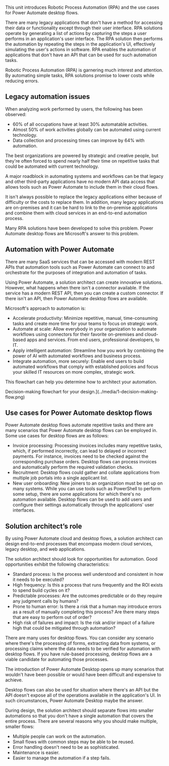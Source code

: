 This unit introduces Robotic Process Automation (RPA) and the use cases for Power Automate desktop flows.

There are many legacy applications that don't have a method for accessing their data or functionality except through their user interface. RPA solutions operate by generating a list of actions by capturing the steps a user performs in an application's user interface. The RPA solution then performs the automation by repeating the steps in the application's UI, effectively simulating the user's actions in software. RPA enables the automation of applications that don't have an API that can be used for such automation tasks.

Robotic Process Automation (RPA) is garnering much interest and attention. By automating simple tasks, RPA solutions promise to lower costs while reducing errors.

## Legacy automation issues

When analyzing work performed by users, the following has been observed:

- 60% of all occupations have at least 30% automatable activities.
- Almost 50% of work activities globally can be automated using current technology.
- Data collection and processing times can improve by 64% with automation.

The best organizations are powered by strategic and creative people, but they're often forced to spend nearly half their time on repetitive tasks that could be automated with current technology.

A major roadblock in automating systems and workflows can be that legacy and other third-party applications have no modern API data access that allows tools such as Power Automate to include them in their cloud flows.

It isn't always possible to replace the legacy applications either because of difficulty or the costs to replace them. In addition, many legacy applications are on-premises and it can be hard to link to the on-premise applications and combine them with cloud services in an end-to-end automation process.

Many RPA solutions have been developed to solve this problem. Power Automate desktop flows are Microsoft's answer to this problem.

## Automation with Power Automate

There are many SaaS services that can be accessed with modern REST APIs that automation tools such as Power Automate can connect to and orchestrate for the purposes of integration and automation of tasks.

Using Power Automate, a solution architect can create innovative solutions. However, what happens when there isn't a connector available. If the service has a modern REST API, then you can create a custom connector. If there isn't an API, then Power Automate desktop flows are available.

Microsoft's approach to automation is:

- Accelerate productivity: Minimize repetitive, manual, time-consuming tasks and create more time for your teams to focus on strategic work.
- Automate at scale: Allow everybody in your organization to automate workflows using connectors for their favorite on-premises and cloud-based apps and services. From end users, professional developers, to IT.
- Apply intelligent automation: Streamline how you work by combining the power of AI with automated workflows and business process.
- Integrate automation, more securely: Enable end users to build automated workflows that comply with established policies and focus your skilled IT resources on more complex, strategic work.

This flowchart can help you determine how to architect your automation.

Decision-making flowchart for your design.](../media/1-decision-making-flow.png)

## Use cases for Power Automate desktop flows

Power Automate desktop flows automate repetitive tasks and there are many scenarios that Power Automate desktop flows can be employed in. Some use cases for desktop flows are as follows:

- Invoice processing: Processing invoices includes many repetitive tasks, which, if performed incorrectly, can lead to delayed or incorrect payments. For instance, invoices need to be checked against the corresponding purchase orders. Desktop flows can process invoices and automatically perform the required validation checks.
- Recruitment: Desktop flows could gather and collate applications from multiple job portals into a single applicant list.
- New user onboarding: New joiners to an organization must be set up on many systems. While you can use tools such as PowerShell to perform some setup, there are some applications for which there's no automation available. Desktop flows can be used to add users and configure their settings automatically through the applications' user interfaces.

## Solution architect’s role

By using Power Automate cloud and desktop flows, a solution architect can design end-to-end processes that encompass modern cloud services, legacy desktop, and web applications.

The solution architect should look for opportunities for automation. Good opportunities exhibit the following characteristics:

- Standard process: Is the process well understood and consistent in how it needs to be executed?
- High frequency: Is this a process that runs frequently and the ROI exists to spend build cycles on it?
- Predictable processes: Are the outcomes predictable or do they require any judgment calls by humans?
- Prone to human error: Is there a risk that a human may introduce errors as a result of manually completing this process? Are there many steps that are easy to perform out of order?
- High risk of failures and impact: Is the risk and/or impact of a failure high that could be mitigated through automation?

There are many uses for desktop flows. You can consider any scenario where there's the processing of forms, extracting data from systems, or processing claims where the data needs to be verified for automation with desktop flows. If you have rule-based processing, desktop flows are a viable candidate for automating those processes.

The introduction of Power Automate Desktop opens up many scenarios that wouldn't have been possible or would have been difficult and expensive to achieve.

Desktop flows can also be used for situation where there's an API but the API doesn't expose all of the operations available in the application's UI. In such circumstances, Power Automate Desktop maybe the answer.

During design, the solution architect should separate flows into smaller automations so that you don't have a single automation that covers the entire process. There are several reasons why you should make multiple, smaller flows:

- Multiple people can work on the automation.
- Small flows with common steps may be able to be reused.
- Error handling doesn't need to be as sophisticated.
- Maintenance is easier.
- Easier to manage the automation if a step fails.
